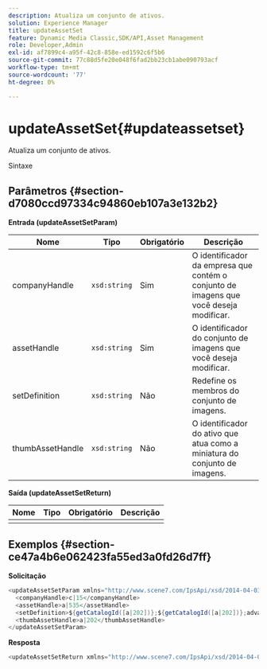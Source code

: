 ```yaml
---
description: Atualiza um conjunto de ativos.
solution: Experience Manager
title: updateAssetSet
feature: Dynamic Media Classic,SDK/API,Asset Management
role: Developer,Admin
exl-id: af7899c4-a95f-42c8-858e-ed1592c6f5b6
source-git-commit: 77c88d5fe20e048f6fad2bb23cb1abe090793acf
workflow-type: tm+mt
source-wordcount: '77'
ht-degree: 0%

---
```


# updateAssetSet{#updateassetset}

Atualiza um conjunto de ativos.

Sintaxe

## Parâmetros {#section-d7080ccd97334c94860eb107a3e132b2}

**Entrada (updateAssetSetParam)**

| Nome | Tipo | Obrigatório | Descrição |
|---|---|---|---|
| companyHandle | `xsd:string` | Sim | O identificador da empresa que contém o conjunto de imagens que você deseja modificar. |
| assetHandle | `xsd:string` | Sim | O identificador do conjunto de imagens que você deseja modificar. |
| setDefinition | `xsd:string` | Não | Redefine os membros do conjunto de imagens. |
| thumbAssetHandle | `xsd:string` | Não | O identificador do ativo que atua como a miniatura do conjunto de imagens. |

**Saída (updateAssetSetReturn)**

| Nome | Tipo | Obrigatório | Descrição |
|---|---|---|---|
|  |  |  |  |

## Exemplos {#section-ce47a4b6e062423fa55ed3a0fd26d7ff}

**Solicitação**

```java
<updateAssetSetParam xmlns="http://www.scene7.com/IpsApi/xsd/2014-04-03"> 
  <companyHandle>c|15</companyHandle> 
  <assetHandle>a|535</assetHandle> 
  <setDefinition>${getCatalogId([a|202])};${getCatalogId([a|202])};advanced_image;,${getCatalogId([a|935])};${getCatalogId([a|935])};advanced_image;,${getCatalogId([a|933])};${getCatalogId([a|933])};advanced_image;</setDefinition> 
  <thumbAssetHandle>a|202</thumbAssetHandle> 
</updateAssetSetParam>
```

**Resposta**

```java
<updateAssetSetReturn xmlns="http://www.scene7.com/IpsApi/xsd/2014-04-03"/>
```
